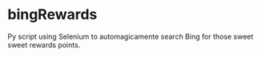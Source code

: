 # bingRewards
Py script using Selenium to automagicamente search Bing for those sweet sweet rewards points.
